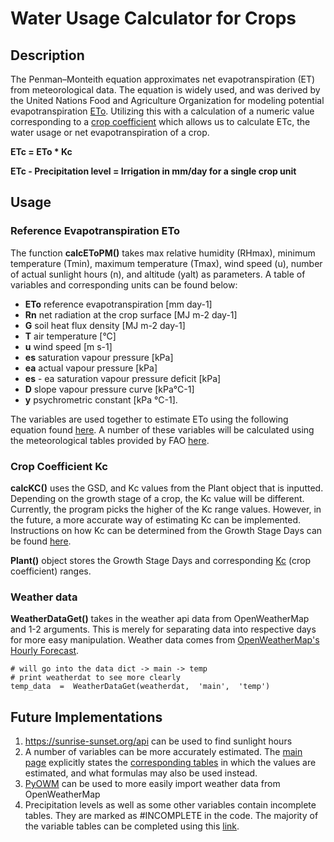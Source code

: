 # Water Usage Calculator for Crops
## Description
The Penman–Monteith equation approximates net evapotranspiration (ET) from meteorological data. The equation is widely used, and was derived by the United Nations Food and Agriculture Organization for modeling potential evapotranspiration [ETo](https://www.fao.org/3/x0490e/x0490e08.htm). Utilizing this with a calculation of a numeric value corresponding to a [crop coefficient](https://farmwest.com/climate/calculator-information/et/crop-coefficients/#:~:text=The%20crop%20coefficients,%20Kc%20values,evaporation%20from%20the%20soil%20surface.) which allows us to calculate ETc, the water usage or net evapotranspiration of a crop. 

**ETc = ETo * Kc**

**ETc - Precipitation level = Irrigation in mm/day for a single crop unit**

## Usage

### Reference Evapotranspiration ETo
The function **calcEToPM()** takes max relative humidity (RHmax),  minimum temperature (Tmin),  maximum temperature (Tmax),  wind speed (u),  number of actual sunlight hours (n),  and altitude (yalt) as parameters. A table of variables and corresponding units can be found below:
 - **ETo** reference evapotranspiration [mm day-1]
 - **Rn** net radiation at the crop surface [MJ m-2 day-1]
 - **G** soil heat flux density [MJ m-2 day-1]
 - **T** air temperature [°C]
 - **u** wind speed [m s-1]
 - **es** saturation vapour pressure [kPa]
 - **ea** actual vapour pressure [kPa]
 - **es** - ea saturation vapour pressure deficit [kPa]
 - **D** slope vapour pressure curve [kPa°C-1]
 - **y** psychrometric constant [kPa °C-1].

The variables are used together to estimate ETo using the following equation found [here](https://www.fao.org/3/x0490e/x0490e08.htm). A number of these variables will be calculated using the meteorological tables provided by FAO [here](https://www.fao.org/3/x0490e/x0490e0j.htm#annex%202.%20meteorological%20tables).

### Crop Coefficient Kc
**calcKC()** uses the GSD, and Kc values from the Plant object that is inputted. Depending on the growth stage of a crop, the Kc value will be different. Currently, the program picks the higher of the Kc range values. However, in the future, a more accurate way of estimating Kc can be implemented. Instructions on how Kc can be determined from the Growth Stage Days can be found [here](https://www.fao.org/3/X0490E/x0490e0b.htm).

**Plant()** object stores the Growth Stage Days and corresponding [Kc](https://www.fao.org/3/X0490E/x0490e0b.htm) (crop coefficient) ranges. 

### Weather data
**WeatherDataGet()** takes in the weather api data from OpenWeatherMap and 1-2 arguments. This is merely for separating data into respective days for more easy manipulation. Weather data comes from [OpenWeatherMap's Hourly Forecast](https://openweathermap.org/api/hourly-forecast).
```
# will go into the data dict -> main -> temp
# print weatherdat to see more clearly
temp_data  =  WeatherDataGet(weatherdat,  'main',  'temp')
```

## Future Implementations 

 1. https://sunrise-sunset.org/api can be used to find sunlight hours
 2. A number of variables can be more accurately estimated. The [main page](https://www.fao.org/3/x0490e/x0490e08.htm) explicitly states the [corresponding tables](https://www.fao.org/3/x0490e/x0490e0j.htm#annex%202.%20meteorological%20tables) in which the values are estimated, and what formulas may also be used instead. 
 3. [PyOWM](https://github.com/csparpa/pyowm) can be used to more easily import weather data from OpenWeatherMap
 4. Precipitation levels as well as some other variables contain incomplete tables. They are marked as #INCOMPLETE in the code. The majority of the variable tables can be completed using this [link](https://www.fao.org/3/x0490e/x0490e0j.htm#annex%202.%20meteorological%20tables).
